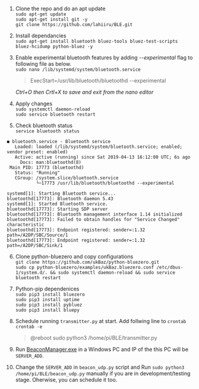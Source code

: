1. Clone the repo and do an apt update  
`sudo apt-get update`  
`sudo apt-get install git -y`   
`git clone https://github.com/lahiiru/BLE.git`  

1. Install dependancies  
`sudo apt-get install bluetooth bluez-tools bluez-test-scripts bluez-hcidump python-bluez -y`  

1. Enable experimental bluetooth features by adding *--experimental* flag to following file as below.  
`sudo nano /lib/systemd/system/bluetooth.service`  
   > ExecStart=/usr/lib/bluetooth/bluetoothd --experimental
   
   *Ctrl+O then Crtl+X to save and exit from the nano editor*

1. Apply changes  
`sudo systemctl daemon-reload`  
`sudo service bluetooth restart`

1. Check bluetooth status  
`service bluetooth status` 
``` 
● bluetooth.service - Bluetooth service
   Loaded: loaded (/lib/systemd/system/bluetooth.service; enabled; vendor preset: enabled)
   Active: active (running) since Sat 2019-04-13 16:12:00 UTC; 6s ago
     Docs: man:bluetoothd(8)
 Main PID: 17773 (bluetoothd)
   Status: "Running"
   CGroup: /system.slice/bluetooth.service
           └─17773 /usr/lib/bluetooth/bluetoothd --experimental

systemd[1]: Starting Bluetooth service...
bluetoothd[17773]: Bluetooth daemon 5.43
systemd[1]: Started Bluetooth service.
bluetoothd[17773]: Starting SDP server
bluetoothd[17773]: Bluetooth management interface 1.14 initialized
bluetoothd[17773]: Failed to obtain handles for "Service Changed" characteristic
bluetoothd[17773]: Endpoint registered: sender=:1.32 path=/A2DP/SBC/Source/1
bluetoothd[17773]: Endpoint registered: sender=:1.32 path=/A2DP/SBC/Sink/1
```

6. Clone python-bluezero and copy configurations    
`git clone https://github.com/ukBaz/python-bluezero.git`    
`sudo cp python-bluezero/examples/ukBaz.bluezero.conf /etc/dbus-1/system.d/. && sudo systemctl daemon-reload && sudo service bluetooth restart`   

1. Python-pip dependenices   
`sudo pip3 install bluezero`   
`sudo pip3 install uptime`   
`sudo pip3 install pybluez`  
`sudo pip3 install bluepy`   

1. Schedule running `transmitter.py` at start. Add follwing line to `crontab`  
`crontab -e`   
   > @reboot sudo python3 /home/pi/BLE/transmitter.py
1. Run [BeaconManager.exe](https://github.com/lahiiru/BLE/blob/master/WindowsFormsApp1/bin/Debug/BeaconManager.exe) in a Windows PC and IP of the this PC will be `SERVER_ADD`.  
1. Change the `SERVER_ADD` in `beacon_udp.py` script and Run `sudo python3 /home/pi/BLE/beacon_udp.py` manually if you are in development/testing stage. Oherwise, you can schedule it too.
